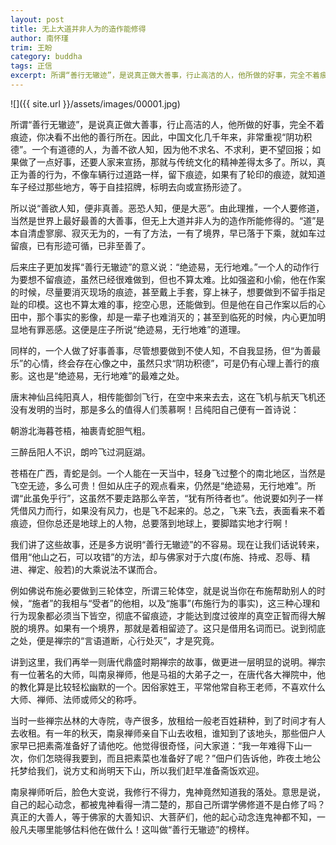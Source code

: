 ```yaml
---
layout: post
title: 无上大道并非人为的造作能修得
author: 南怀瑾
trim: 王盼
category: buddha
tags: 正信
excerpt: 所谓“善行无辙迹”，是说真正做大善事，行止高洁的人，他所做的好事，完全不着痕迹，你决看不出他的善行所在。因此，中国文化几千年来，非常重视“阴功积德”。一个有道德的人，为善不欲人知，因为他不求名、不求利，更不望回报；如果做了一点好事，还要人家来宣扬，那就与传统文化的精神差得太多了。所以，真正为善的行为，不像车辆行过道路一样，留下痕迹，如果有了轮印的痕迹，就知道车子经过那些地方，等于自挂招牌，标明去向或宣扬形迹了。
---
```


![]({{ site.url }}/assets/images/00001.jpg)

所谓“善行无辙迹”，是说真正做大善事，行止高洁的人，他所做的好事，完全不着痕迹，你决看不出他的善行所在。因此，中国文化几千年来，非常重视“阴功积德”。一个有道德的人，为善不欲人知，因为他不求名、不求利，更不望回报；如果做了一点好事，还要人家来宣扬，那就与传统文化的精神差得太多了。所以，真正为善的行为，不像车辆行过道路一样，留下痕迹，如果有了轮印的痕迹，就知道车子经过那些地方，等于自挂招牌，标明去向或宣扬形迹了。

所以说“善欲人知，便非真善。恶恐人知，便是大恶”。由此理推，一个人要修道，当然是世界上最好最善的大善事，但无上大道并非人为的造作所能修得的。“道”是本自清虚寥廓、寂灭无为的，一有了方法，一有了境界，早已落于下乘，就如车过留痕，已有形迹可循，已非至善了。

后来庄子更加发挥“善行无辙迹”的意义说：“绝迹易，无行地难。”一个人的动作行为要想不留痕迹，虽然已经很难做到，但也不算太难。比如强盗和小偷，他在作案的时候，尽量要消灭现场的痕迹，甚至戴上手套，穿上袜子，想要做到不留手指足趾的印模。这也不算太难的事，挖空心思，还能做到。但是他在自己作案以后的心田中，那个事实的影像，却是一辈子也难消灭的；甚至到临死的时候，内心更加明显地有罪恶感。这便是庄子所说“绝迹易，无行地难”的道理。

同样的，一个人做了好事善事，尽管想要做到不使人知，不自我显扬，但“为善最乐”的心情，终会存在心像之中，虽然只求“阴功积德”，可是仍有心理上善行的痕影。这也是“绝迹易，无行地难”的最难之处。

唐末神仙吕纯阳真人，相传能御剑飞行，在空中来来去去，这在飞机与航天飞机还没有发明的当时，那是多么的值得人们羡慕啊！吕纯阳自己便有一首诗说：

朝游北海暮苍梧，袖裹青蛇胆气粗。

三醉岳阳人不识，朗吟飞过洞庭湖。

苍梧在广西，青蛇是剑。一个人能在一天当中，轻身飞过整个的南北地区，当然是飞空无迹，多么可贵！但如从庄子的观点看来，仍然是“绝迹易，无行地难”。所谓“此虽免乎行”，这虽然不要走路那么辛苦，“犹有所待者也”。他说要如列子一样凭借风力而行，如果没有风力，也是飞不起来的。总之，飞来飞去，表面看来不着痕迹，但你总还是地球上的人物，总要落到地球上，要脚踏实地才行啊！

我们讲了这些故事，还是多方说明“善行无辙迹”的不容易。现在让我们话说转来，借用“他山之石，可以攻错”的方法，却与佛家对于六度(布施、持戒、忍辱、精进、禅定、般若)的大乘说法不谋而合。

例如佛说布施必要做到三轮体空，所谓三轮体空，就是说当你在布施帮助别人的时候，“施者”的我相与“受者”的他相，以及“施事”(布施行为的事实)，这三种心理和行为现象都必须当下皆空，彻底不留痕迹，才能达到度过彼岸的真空正智而得大解脱的境界。如果有一个境界，那就是着相留迹了。这只是借用名词而已。说到彻底之处，便是禅宗的“言语道断，心行处灭”，才是究竟。

讲到这里，我们再举一则唐代鼎盛时期禅宗的故事，做更进一层明显的说明。禅宗有一位著名的大师，叫南泉禅师，他是马祖的大弟子之一，在唐代各大禅院中，他的教化算是比较轻松幽默的一个。因俗家姓王，平常他常自称王老师，不喜欢什么大师、禅师、法师或师父的称呼。

当时一些禅宗丛林的大寺院，寺产很多，放租给一般老百姓耕种，到了时间才有人去收租。有一年的秋天，南泉禅师亲自下山去收租，谁知到了该地头，那些佃户人家早已把素斋准备好了请他吃。他觉得很奇怪，问大家道：“我一年难得下山一次，你们怎晓得我要到，而且把素菜也准备好了呢？”佃户们告诉他，昨夜土地公托梦给我们，说方丈和尚明天下山，所以我们赶早准备斋饭欢迎。

南泉禅师听后，脸色大变说，我修行不得力，鬼神竟然知道我的落处。意思是说，自己的起心动念，都被鬼神看得一清二楚的，那自己所谓学佛修道不是白修了吗？真正的大善人，等于佛家的大善知识、大菩萨们，他的起心动念连鬼神都不知，一般凡夫哪里能够估料他在做什么！这叫做“善行无辙迹”的榜样。
